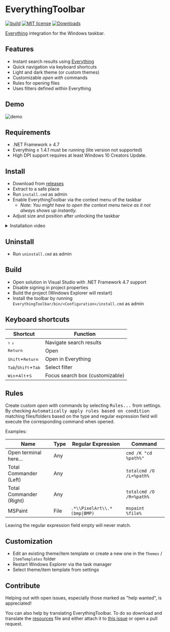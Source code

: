 EverythingToolbar
=================

[![build](https://github.com/stnkl/EverythingToolbar/workflows/build/badge.svg)](https://github.com/stnkl/EverythingToolbar/actions)
[![MIT license](https://img.shields.io/badge/license-MIT-blue.svg)](https://github.com/stnkl/EverythingToolbar/blob/master/LICENSE)
[![Downloads](https://img.shields.io/github/downloads/stnkl/EverythingToolbar/total?color=blue)](https://github.com/stnkl/EverythingToolbar/releases/latest)

[Everything](https://www.voidtools.com/) integration for the Windows taskbar.

Features
--------

- Instant search results using [Everything](https://www.voidtools.com/)
- Quick navigation via keyboard shortcuts
- Light and dark theme (or custom themes)
- Customizable *open with* commands
- Rules for opening files
- Uses filters defined within Everything

Demo
----

![demo](https://user-images.githubusercontent.com/17520641/102723553-04d88f00-4309-11eb-834f-d20c1ce14a67.gif)

Requirements
------------

- .NET Framework &ge; 4.7
- Everything &ge; 1.4.1 must be running (lite version not supported)
- High DPI support requires at least Windows 10 Creators Update.

Install
-------
- Download from [releases](https://github.com/stnkl/EverythingToolbar/releases)
- Extract to a safe place
- Run `install.cmd` as admin
- Enable EverythingToolbar via the context menu of the taskbar
  - *Note: You might have to open the context menu twice as it not always shows up instantly.*
- Adjust size and position after unlocking the taskbar

<details>

<summary>Installation video</summary>

![video](https://user-images.githubusercontent.com/17520641/102831521-4ee67100-43ec-11eb-8804-42dda8affba1.gif)

</details>

Uninstall
---------

- Run `uninstall.cmd` as admin

Build
-----

- Open solution in Visual Studio with .NET Framework 4.7 support
- Disable signing in project properties
- Build the project (Windows Explorer will restart)
- Install the toolbar by running `EverythingToolbar/bin/<Configuration>/install.cmd` as admin

Keyboard shortcuts
------------------

| Shortcut                                       | Function                         |
|------------------------------------------------|----------------------------------|
| <kbd>&#8593;</kbd> <kbd>&#8595;</kbd>          | Navigate search results          |
| <kbd>Return</kbd>                              | Open                             |
| <kbd>Shift</kbd>+<kbd>Return</kbd>             | Open in Everything               |
| <kbd>Tab</kbd>/<kbd>Shift</kbd>+<kbd>Tab</kbd> | Select filter                    |
| <kbd>Win</kbd>+<kbd>Alt</kbd>+<kbd>S</kbd>     | Focus search box (customizable)  |

Rules
-----

Create custom *open with* commands by selecting <kbd>Rules...</kbd> from settings. By checking <kbd>Automatically apply rules based on condition</kbd> matching files/folders based on the type and regular expression field will execute the corresponding command when opened.

Examples:

| Name                     | Type | Regular Expression           | Command                 |
|--------------------------|------|------------------------------|-------------------------|
| Open terminal here...    | Any  |                              | `cmd /K "cd %path%"`    |
| Total Commander (Left)   | Any  |                              | `totalcmd /O /L=%path%` |
| Total Commander (Right)  | Any  |                              | `totalcmd /O /R=%path%` |
| MSPaint                  | File | `.*\\PixelArt\\.*(bmp\|BMP)` | `mspaint %file%`        |

Leaving the regular expression field empty will never match.

Customization
-------------

- Edit an existing theme/item template or create a new one in the `Themes` / `ItemTemplates` folder
- Restart Windows Explorer via the task manager
- Select theme/item template from settings

Contribute
----------

Helping out with open issues, especially those marked as "help wanted", is appreciated!

You can also help by translating EverythingToolbar. To do so download and translate the [resources](https://github.com/stnkl/EverythingToolbar/blob/master/EverythingToolbar/Properties/Resources.resx) file and either attach it to [this issue](https://github.com/stnkl/EverythingToolbar/issues/64) or open a pull request.

